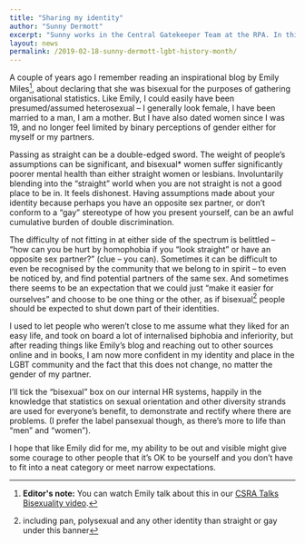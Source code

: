 ```yaml
---
title: "Sharing my identity"
author: "Sunny Dermott"
excerpt: "Sunny works in the Central Gatekeeper Team at the RPA. In this post, they share why it's important for them to share their identity as a pansexual person."
layout: news
permalink: /2019-02-18-sunny-dermott-lgbt-history-month/
---
```


A couple of years ago I remember reading an inspirational blog by Emily Miles[^1], about declaring that she was bisexual for the purposes of gathering organisational statistics.  Like Emily, I could easily have been presumed/assumed heterosexual – I generally look female, I have been married to a man, I am a mother.  But I have also dated women since I was 19, and no longer feel limited by binary perceptions of gender either for myself or my partners.

Passing as straight can be a double-edged sword. The weight of people’s assumptions can be significant, and bisexual* women suffer significantly poorer mental health than either straight women or lesbians. Involuntarily blending into the “straight” world when you are not straight is not a good place to be in. It feels dishonest.  Having assumptions made about your identity because perhaps you have an opposite sex partner, or don’t conform to a “gay” stereotype of how you present yourself, can be an awful cumulative burden of double discrimination.

The difficulty of not fitting in at either side of the spectrum is belittled – “how can you be hurt by homophobia if you “look straight” or have an opposite sex partner?” (clue – you can).  Sometimes it can be difficult to even be recognised by the community that we belong to in spirit – to even be noticed by, and find potential partners of the same sex.  And sometimes there seems to be an expectation that we could just “make it easier for ourselves” and choose to be one thing or the other, as if bisexual[^2] people should be expected to shut down part of their identities.

I used to let people who weren’t close to me assume what they liked for an easy life, and took on board a lot of internalised biphobia and inferiority, but after reading things like Emily’s blog and reaching out to other sources online and in books, I am now more confident in my identity and place in the LGBT community and the fact that this does not change, no matter the gender of my partner.

I’ll tick the “bisexual” box on our internal HR systems, happily in the knowledge that statistics on sexual orientation and other diversity strands are used for everyone’s benefit, to demonstrate and rectify where there are problems.  (I prefer the label pansexual though, as there’s more to life than “men” and “women”).  

I hope that like Emily did for me, my ability to be out and visible might give some courage to other people that it’s OK to be yourself and you don’t have to fit into a neat category or meet narrow expectations.



[^1]: **Editor's note:** You can watch Emily talk about this in our [CSRA Talks Bisexuality video](/archives/2016/09/19/watch-csra-talks-bisexuality/).

[^2]: including pan, polysexual and any other identity than straight or gay under this banner
